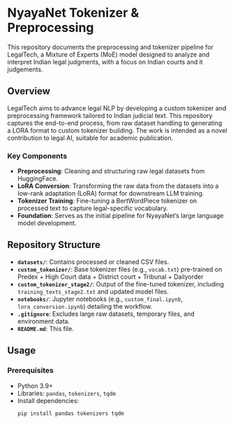 # NyayaNet Tokenizer & Preprocessing

This repository documents the preprocessing and tokenizer pipeline for LegalTech, a Mixture of Experts (MoE) model designed to analyze and interpret Indian legal judgments, with a focus on Indian courts and it judgements.

## Overview

LegalTech aims to advance legal NLP by developing a custom tokenizer and preprocessing framework tailored to Indian judicial text. This repository captures the end-to-end process, from raw dataset handling to generating a LORA format to custom tokenizer building. The work is intended as a novel contribution to legal AI, suitable for academic publication.

### Key Components
- **Preprocessing**: Cleaning and structuring raw legal datasets from HuggingFace.
- **LoRA Conversion**: Transforming the raw data from the datasets into a low-rank adaptation (LoRA) format for downstream LLM training.
- **Tokenizer Training**: Fine-tuning a BertWordPiece tokenizer on processed text to capture legal-specific vocabulary.
- **Foundation**: Serves as the initial pipeline for NyayaNet’s large language model development.

## Repository Structure

- **`datasets/`**: Contains processed or cleaned CSV files.
- **`custom_tokenizer/`**: Base tokenizer files (e.g., `vocab.txt`) pre-trained on Predex + High Court data + District court + Tribunal + Dailyorder
- **`custom_tokenizer_stage2/`**: Output of the fine-tuned tokenizer, including `training_texts_stage2.txt` and updated model files.
- **`notebooks/`**: Jupyter notebooks (e.g., `custom_final.ipynb`, `lora_conversion.ipynb`) detailing the workflow.
- **`.gitignore`**: Excludes large raw datasets, temporary files, and environment data.
- **`README.md`**: This file.

## Usage

### Prerequisites
- Python 3.9+
- Libraries: `pandas`, `tokenizers`, `tqdm`
- Install dependencies:
  ```bash
  pip install pandas tokenizers tqdm
